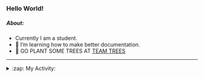 ### Hello World!

##### About:
- Currently I am a student.
- 🌱 I’m learning how to make better documentation.
- 🌱 GO PLANT SOME TREES AT [TEAM TREES](https://teamtrees.org/)

---
<details>
  <summary>:zap: My Activity:</summary>
  
<!--START_SECTION:waka-->
![Code Time](http://img.shields.io/badge/Code%20Time-1%2C144%20hrs%2032%20mins-blue)

**I'm a Night 🦉** 

```text
🌞 Morning                1346 commits        ██░░░░░░░░░░░░░░░░░░░░░░░   09.00 % 
🌆 Daytime                5364 commits        █████████░░░░░░░░░░░░░░░░   35.85 % 
🌃 Evening                4300 commits        ███████░░░░░░░░░░░░░░░░░░   28.74 % 
🌙 Night                  3953 commits        ███████░░░░░░░░░░░░░░░░░░   26.42 % 
```
📅 **I'm Most Productive on Wednesday** 

```text
Monday                   2272 commits        ████░░░░░░░░░░░░░░░░░░░░░   15.18 % 
Tuesday                  1928 commits        ███░░░░░░░░░░░░░░░░░░░░░░   12.89 % 
Wednesday                3468 commits        ██████░░░░░░░░░░░░░░░░░░░   23.18 % 
Thursday                 1823 commits        ███░░░░░░░░░░░░░░░░░░░░░░   12.18 % 
Friday                   1458 commits        ██░░░░░░░░░░░░░░░░░░░░░░░   09.74 % 
Saturday                 1345 commits        ██░░░░░░░░░░░░░░░░░░░░░░░   08.99 % 
Sunday                   2669 commits        ████░░░░░░░░░░░░░░░░░░░░░   17.84 % 
```


📊 **This Week I Spent My Time On** 

```text
🔥 Editors: 
VS Code                  6 hrs 43 mins       █████████████████████████   100.00 % 

🐱‍💻 Projects: 
giveth-dapps-v2          3 hrs 38 mins       ██████████████░░░░░░░░░░░   54.26 % 
praise                   2 hrs 46 mins       ██████████░░░░░░░░░░░░░░░   41.38 % 
impact-graph             17 mins             █░░░░░░░░░░░░░░░░░░░░░░░░   04.36 % 
```


 Last Updated on 04/07/2023 11:09:27 UTC
<!--END_SECTION:waka-->
</details>
